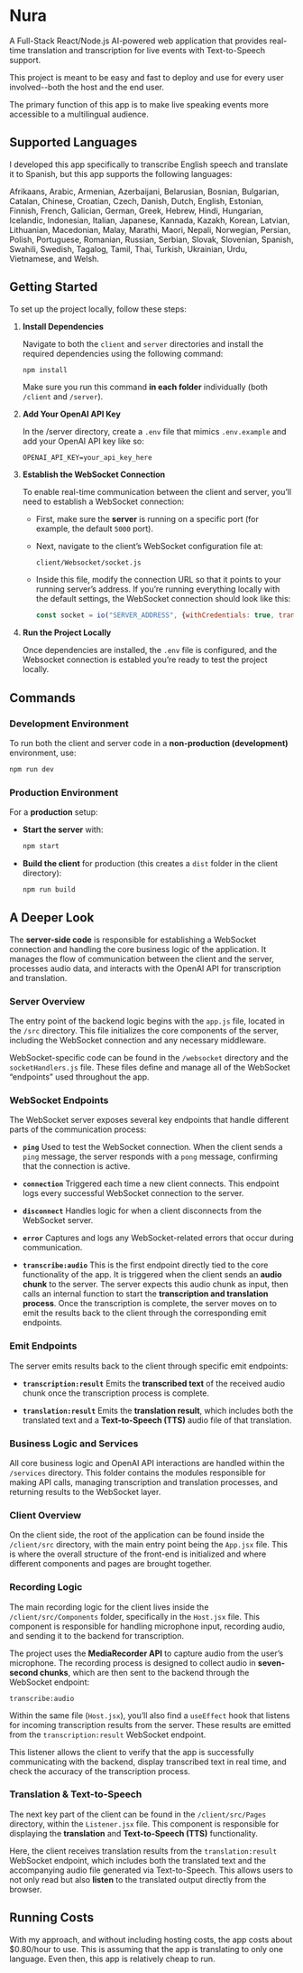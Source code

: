 # Nura

A Full-Stack React/Node.js AI-powered web application that provides real-time translation and transcription for live events with Text-to-Speech support.

This project is meant to be easy and fast to deploy and use for every user involved--both the host and the end user.

The primary function of this app is to make live speaking events more accessible to a multilingual audience. 

## Supported Languages

I developed this app specifically to transcribe English speech and translate it to Spanish, but this app supports the following languages:

Afrikaans, Arabic, Armenian, Azerbaijani, Belarusian, Bosnian, Bulgarian, Catalan, Chinese, Croatian, Czech, Danish, Dutch, English, Estonian, Finnish, French, Galician, German, Greek, Hebrew, Hindi, Hungarian, Icelandic, Indonesian, Italian, Japanese, Kannada, Kazakh, Korean, Latvian, Lithuanian, Macedonian, Malay, Marathi, Maori, Nepali, Norwegian, Persian, Polish, Portuguese, Romanian, Russian, Serbian, Slovak, Slovenian, Spanish, Swahili, Swedish, Tagalog, Tamil, Thai, Turkish, Ukrainian, Urdu, Vietnamese, and Welsh.


## Getting Started

To set up the project locally, follow these steps:

1. **Install Dependencies**

   Navigate to both the `client` and `server` directories and install the required dependencies using the following command:

   ```bash
   npm install
   ```

   Make sure you run this command **in each folder** individually (both `/client` and `/server`).

2. **Add Your OpenAI API Key**

   In the /server directory, create a `.env` file that mimics `.env.example` and add your OpenAI API key like so:

   ```
   OPENAI_API_KEY=your_api_key_here
   ```

3. **Establish the WebSocket Connection**

   To enable real-time communication between the client and server, you’ll need to establish a WebSocket connection:

   * First, make sure the **server** is running on a specific port (for example, the default `5000` port).

   * Next, navigate to the client’s WebSocket configuration file at:

     ```
     client/Websocket/socket.js
     ```

   * Inside this file, modify the connection URL so that it points to your running server’s address.
     If you’re running everything locally with the default settings, the WebSocket connection should look like this:

     ```javascript
     const socket = io("SERVER_ADDRESS", {withCredentials: true, transports: ["websocket"],});
     ```


4. **Run the Project Locally**

   Once dependencies are installed, the `.env` file is configured, and the Websocket connection is establed you’re ready to test the project locally.


## Commands

### Development Environment

To run both the client and server code in a **non-production (development)** environment, use:

```bash
npm run dev
```

### Production Environment

For a **production** setup:

* **Start the server** with:

  ```bash
  npm start
  ```

* **Build the client** for production (this creates a `dist` folder in the client directory):

  ```bash
  npm run build
  ```

## A Deeper Look

The **server-side code** is responsible for establishing a WebSocket connection and handling the core business logic of the application. It manages the flow of communication between the client and the server, processes audio data, and interacts with the OpenAI API for transcription and translation.

### Server Overview

The entry point of the backend logic begins with the `app.js` file, located in the `/src` directory. This file initializes the core components of the server, including the WebSocket connection and any necessary middleware.

WebSocket-specific code can be found in the `/websocket` directory and the `socketHandlers.js` file. These files define and manage all of the WebSocket “endpoints” used throughout the app.

### WebSocket Endpoints

The WebSocket server exposes several key endpoints that handle different parts of the communication process:

* **`ping`**
  Used to test the WebSocket connection. When the client sends a `ping` message, the server responds with a `pong` message, confirming that the connection is active.

* **`connection`**
  Triggered each time a new client connects. This endpoint logs every successful WebSocket connection to the server.

* **`disconnect`**
  Handles logic for when a client disconnects from the WebSocket server.

* **`error`**
  Captures and logs any WebSocket-related errors that occur during communication.

* **`transcribe:audio`**
  This is the first endpoint directly tied to the core functionality of the app. It is triggered when the client sends an **audio chunk** to the server.
  The server expects this audio chunk as input, then calls an internal function to start the **transcription and translation process**. Once the transcription is complete, the server moves on to emit the results back to the client through the corresponding emit endpoints.

### Emit Endpoints

The server emits results back to the client through specific emit endpoints:

* **`transcription:result`**
  Emits the **transcribed text** of the received audio chunk once the transcription process is complete.

* **`translation:result`**
  Emits the **translation result**, which includes both the translated text and a **Text-to-Speech (TTS)** audio file of that translation.

### Business Logic and Services

All core business logic and OpenAI API interactions are handled within the `/services` directory.
This folder contains the modules responsible for making API calls, managing transcription and translation processes, and returning results to the WebSocket layer.

### Client Overview

On the client side, the root of the application can be found inside the `/client/src` directory, with the main entry point being the `App.jsx` file. This is where the overall structure of the front-end is initialized and where different components and pages are brought together.

### Recording Logic

The main recording logic for the client lives inside the `/client/src/Components` folder, specifically in the `Host.jsx` file.
This component is responsible for handling microphone input, recording audio, and sending it to the backend for transcription.

The project uses the **MediaRecorder API** to capture audio from the user’s microphone. The recording process is designed to collect audio in **seven-second chunks**, which are then sent to the backend through the WebSocket endpoint:

```
transcribe:audio
```

Within the same file (`Host.jsx`), you’ll also find a `useEffect` hook that listens for incoming transcription results from the server. These results are emitted from the `transcription:result` WebSocket endpoint.

This listener allows the client to verify that the app is successfully communicating with the backend, display transcribed text in real time, and check the accuracy of the transcription process.

### Translation & Text-to-Speech

The next key part of the client can be found in the `/client/src/Pages` directory, within the `Listener.jsx` file.
This component is responsible for displaying the **translation** and **Text-to-Speech (TTS)** functionality.

Here, the client receives translation results from the `translation:result` WebSocket endpoint, which includes both the translated text and the accompanying audio file generated via Text-to-Speech. This allows users to not only read but also **listen** to the translated output directly from the browser.

## Running Costs

With my approach, and without including hosting costs, the app costs about $0.80/hour to use. This is assuming that the app is translating to only one language. Even then, this app is relatively cheap to run. 
